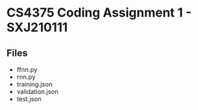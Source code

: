 # CS4375 Coding Assignment 1 - SXJ210111

## Files
- ffnn.py  
- rnn.py  
- training.json  
- validation.json  
- test.json  

